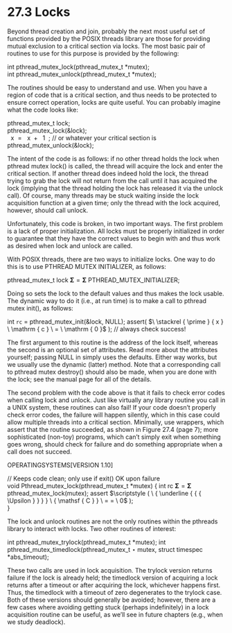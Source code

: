 # 27.3 Locks  

Beyond thread creation and join, probably the next most useful set of functions provided by the POSIX threads library are those for providing mutual exclusion to a critical section via locks. The most basic pair of routines to use for this purpose is provided by the following:  

int pthread_mutex_lock(pthread_mutex_t \*mutex);   
int pthread_mutex_unlock(pthread_mutex_t \*mutex);  

The routines should be easy to understand and use. When you have a region of code that is a critical section, and thus needs to be protected to ensure correct operation, locks are quite useful. You can probably imagine what the code looks like:  

pthread_mutex_t lock;   
pthread_mutex_lock(&lock);   
$\mathrm { ~  ~ x ~ } = \mathrm { ~  ~ x ~ } + \mathrm { ~  ~ 1 ~ }$ ; // or whatever your critical section is pthread_mutex_unlock(&lock);  

The intent of the code is as follows: if no other thread holds the lock when pthread mutex lock() is called, the thread will acquire the lock and enter the critical section. If another thread does indeed hold the lock, the thread trying to grab the lock will not return from the call until it has acquired the lock (implying that the thread holding the lock has released it via the unlock call). Of course, many threads may be stuck waiting inside the lock acquisition function at a given time; only the thread with the lock acquired, however, should call unlock.  

Unfortunately, this code is broken, in two important ways. The first problem is a lack of proper initialization. All locks must be properly initialized in order to guarantee that they have the correct values to begin with and thus work as desired when lock and unlock are called.  

With POSIX threads, there are two ways to initialize locks. One way to do this is to use PTHREAD MUTEX INITIALIZER, as follows:  

pthread_mutex_t lock $\mathbf { \Sigma } = \mathbf { \Sigma }$ PTHREAD_MUTEX_INITIALIZER;  

Doing so sets the lock to the default values and thus makes the lock usable. The dynamic way to do it (i.e., at run time) is to make a call to pthread mutex init(), as follows:  

int $\mathtt { r c } \ =$ pthread_mutex_init(&lock, NULL); assert( $\ \stackrel { \prime } { x } \ \mathrm { c } \ = \ \mathrm { 0 }$ ); // always check success!  

The first argument to this routine is the address of the lock itself, whereas the second is an optional set of attributes. Read more about the attributes yourself; passing NULL in simply uses the defaults. Either way works, but we usually use the dynamic (latter) method. Note that a corresponding call to pthread mutex destroy() should also be made, when you are done with the lock; see the manual page for all of the details.  

The second problem with the code above is that it fails to check error codes when calling lock and unlock. Just like virtually any library routine you call in a UNIX system, these routines can also fail! If your code doesn’t properly check error codes, the failure will happen silently, which in this case could allow multiple threads into a critical section. Minimally, use wrappers, which assert that the routine succeeded, as shown in Figure 27.4 (page 7); more sophisticated (non-toy) programs, which can’t simply exit when something goes wrong, should check for failure and do something appropriate when a call does not succeed.  

OPERATINGSYSTEMS[VERSION 1.10]  

// Keeps code clean; only use if exit() OK upon failure   
void Pthread_mutex_lock(pthread_mutex_t \*mutex) { int rc $\mathbf { \Sigma } = \mathbf { \Sigma }$ pthread_mutex_lock(mutex); assert $\scriptstyle ( \ { \underline { { { \Upsilon } } } } \ { \mathsf { C } } \ = = \ 0$ );   
}  

The lock and unlock routines are not the only routines within the pthreads library to interact with locks. Two other routines of interest:  

int pthread_mutex_trylock(pthread_mutex_t \*mutex); int pthread_mutex_timedlock(pthread_mutex_t $\star$ mutex, struct timespec \*abs_timeout);  

These two calls are used in lock acquisition. The trylock version returns failure if the lock is already held; the timedlock version of acquiring a lock returns after a timeout or after acquiring the lock, whichever happens first. Thus, the timedlock with a timeout of zero degenerates to the trylock case. Both of these versions should generally be avoided; however, there are a few cases where avoiding getting stuck (perhaps indefinitely) in a lock acquisition routine can be useful, as we’ll see in future chapters (e.g., when we study deadlock).  

